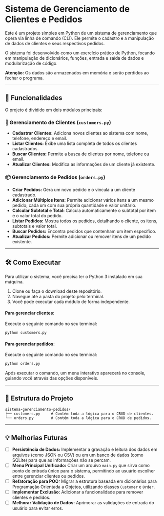 # Sistema de Gerenciamento de Clientes e Pedidos

Este é um projeto simples em Python de um sistema de gerenciamento que opera via linha de comando (CLI). Ele permite o cadastro e a manipulação de dados de clientes e seus respectivos pedidos.

O sistema foi desenvolvido como um exercício prático de Python, focando em manipulação de dicionários, funções, entrada e saída de dados e modularização de código.

**Atenção:** Os dados são armazenados em memória e serão perdidos ao fechar o programa.

---

## 🚀 Funcionalidades

O projeto é dividido em dois módulos principais:

### 👤 Gerenciamento de Clientes (`customers.py`)

- **Cadastrar Clientes:** Adiciona novos clientes ao sistema com nome, telefone, endereço e email.
- **Listar Clientes:** Exibe uma lista completa de todos os clientes cadastrados.
- **Buscar Clientes:** Permite a busca de clientes por nome, telefone ou email.
- **Atualizar Clientes:** Modifica as informações de um cliente já existente.

### 📦 Gerenciamento de Pedidos (`orders.py`)

- **Criar Pedidos:** Gera um novo pedido e o vincula a um cliente cadastrado.
- **Adicionar Múltiplos Itens:** Permite adicionar vários itens a um mesmo pedido, cada um com sua própria quantidade e valor unitário.
- **Calcular Subtotal e Total:** Calcula automaticamente o subtotal por item e o valor total do pedido.
- **Listar Pedidos:** Mostra todos os pedidos, detalhando o cliente, os itens, subtotais e valor total.
- **Buscar Pedidos:** Encontra pedidos que contenham um item específico.
- **Atualizar Pedidos:** Permite adicionar ou remover itens de um pedido existente.

---

## 🛠️ Como Executar

Para utilizar o sistema, você precisa ter o Python 3 instalado em sua máquina.

1.  Clone ou faça o download deste repositório.
2.  Navegue até a pasta do projeto pelo terminal.
3.  Você pode executar cada módulo de forma independente.

#### Para gerenciar clientes:

Execute o seguinte comando no seu terminal:
```bash
python customers.py
```

#### Para gerenciar pedidos:

Execute o seguinte comando no seu terminal:
```bash
python orders.py
```

Após executar o comando, um menu interativo aparecerá no console, guiando você através das opções disponíveis.

---

## 📂 Estrutura do Projeto

```
sistema-gerenciamento-pedidos/
├── customers.py     # Contém toda a lógica para o CRUD de clientes.
└── orders.py        # Contém toda a lógica para o CRUD de pedidos.
```

---

## 💡 Melhorias Futuras

- [ ] **Persistência de Dados:** Implementar a gravação e leitura dos dados em arquivos (como JSON ou CSV) ou em um banco de dados (como SQLite) para que as informações não se percam.
- [ ] **Menu Principal Unificado:** Criar um arquivo `main.py` que sirva como ponto de entrada único para o sistema, permitindo ao usuário escolher entre gerenciar clientes ou pedidos.
- [ ] **Refatoração para POO:** Migrar a estrutura baseada em dicionários para Programação Orientada a Objetos, utilizando classes `Customer` e `Order`.
- [ ] **Implementar Exclusão:** Adicionar a funcionalidade para remover clientes e pedidos.
- [ ] **Melhorar Validação de Dados:** Aprimorar as validações de entrada do usuário para evitar erros.